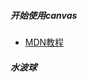 ##### 开始使用canvas

* [MDN教程](https://developer.mozilla.org/zh-CN/docs/Web/API/Canvas_API/Tutorial/Basic_usage) 




##### 水波球